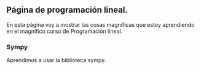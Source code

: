 ## Página de programación lineal.
En esta página voy a mostrar las cosas magníficas que estoy aprendiendo en el 
magnífico curso de Programación lineal.
### Sympy
Aprendimos a usar la biblioteca sympy.
